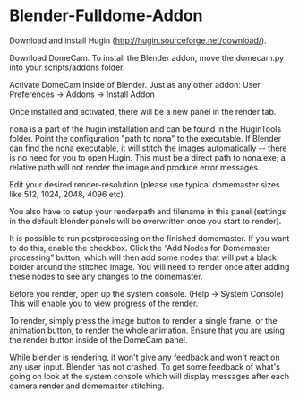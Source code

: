 Blender-Fulldome-Addon
======================

Download and install Hugin (http://hugin.sourceforge.net/download/).

Download DomeCam. To install the Blender addon, move the domecam.py into your scripts/addons folder.

Activate DomeCam inside of Blender.  Just as any other addon: User Preferences -> Addons -> Install Addon

Once installed and activated, there will be a new panel in the render tab.




nona is a part of the hugin installation and can be found in the HuginTools folder. Point the configuration "path to nona" to the executable.  If Blender can find the nona executable, it will stitch the images automatically -- there is no need for you to open Hugin.  This must be a direct path to nona.exe; a relative path will not render the image and produce error messages.

Edit your desired render-resolution (please use typical domemaster sizes like 512, 1024, 2048, 4096 etc).



You also have to setup your renderpath and filename in this panel (settings in the default blender panels will be overwritten once you start to render).

It is possible to run postprocessing on the finished domemaster. If you want to do this, enable the checkbox. Click the “Add Nodes for Domemaster processing” button, which will then add some nodes that will put a black border around the stitched image. You will need to render once after adding these nodes to see any changes to the domemaster.

Before you render, open up the system console.  (Help -> System Console)  This will enable you to view progress of the render.

To render, simply press the image button to render a single frame, or the animation button, to render the whole animation.  Ensure that you are using the render button inside of the DomeCam panel.

While blender is rendering, it won't give any feedback and won't react on any user input.  Blender has not crashed.  To get some feedback of what's going on look at the system console which will display messages after each camera render and domemaster stitching.
